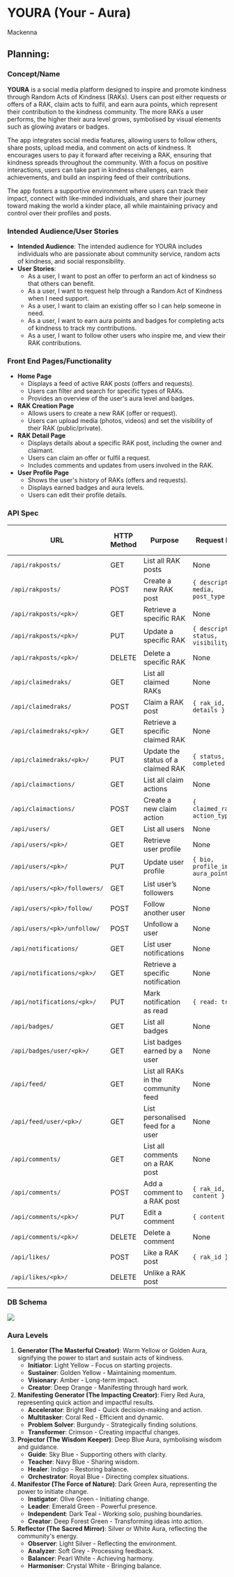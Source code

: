 # YOURA (Your - Aura)

Mackenna

## Planning:

### Concept/Name
**YOURA** is a social media platform designed to inspire and promote kindness through Random Acts of Kindness (RAKs). Users can post either requests or offers of a RAK, claim acts to fulfil, and earn aura points, which represent their contribution to the kindness community. The more RAKs a user performs, the higher their aura level grows, symbolised by visual elements such as glowing avatars or badges.

The app integrates social media features, allowing users to follow others, share posts, upload media, and comment on acts of kindness. It encourages users to pay it forward after receiving a RAK, ensuring that kindness spreads throughout the community. With a focus on positive interactions, users can take part in kindness challenges, earn achievements, and build an inspiring feed of their contributions.

The app fosters a supportive environment where users can track their impact, connect with like-minded individuals, and share their journey toward making the world a kinder place, all while maintaining privacy and control over their profiles and posts.

### Intended Audience/User Stories
- **Intended Audience**: The intended audience for YOURA includes individuals who are passionate about community service, random acts of kindness, and social responsibility.
- **User Stories**:
  - As a user, I want to post an offer to perform an act of kindness so that others can benefit.
  - As a user, I want to request help through a Random Act of Kindness when I need support.
  - As a user, I want to claim an existing offer so I can help someone in need.
  - As a user, I want to earn aura points and badges for completing acts of kindness to track my contributions.
  - As a user, I want to follow other users who inspire me, and view their RAK contributions.

### Front End Pages/Functionality
- **Home Page**
  - Displays a feed of active RAK posts (offers and requests).
  - Users can filter and search for specific types of RAKs.
  - Provides an overview of the user's aura level and badges.
- **RAK Creation Page**
  - Allows users to create a new RAK (offer or request).
  - Users can upload media (photos, videos) and set the visibility of their RAK (public/private).
- **RAK Detail Page**
  - Displays details about a specific RAK post, including the owner and claimant.
  - Users can claim an offer or fulfil a request.
  - Includes comments and updates from users involved in the RAK.
- **User Profile Page**
  - Shows the user's history of RAKs (offers and requests).
  - Displays earned badges and aura levels.
  - Users can edit their profile details.

### API Spec

| URL                          | HTTP Method | Purpose                                  | Request Body                          | Success Response Code | Authentication/Authorisation  |
|------------------------------|-------------|------------------------------------------|---------------------------------------|-----------------------|-------------------------------|
| `/api/rakposts/`              | GET         | List all RAK posts                       | None                                  | 200                   | None                          |
| `/api/rakposts/`              | POST        | Create a new RAK post                    | `{ description, media, post_type }`   | 201                   | Authenticated users only      |
| `/api/rakposts/<pk>/`         | GET         | Retrieve a specific RAK                  | None                                  | 200                   | None                          |
| `/api/rakposts/<pk>/`         | PUT         | Update a specific RAK                    | `{ description, status, visibility }` | 200                   | Owner only                    |
| `/api/rakposts/<pk>/`         | DELETE      | Delete a specific RAK                    | None                                  | 204                   | Owner only                    |
| `/api/claimedraks/`           | GET         | List all claimed RAKs                    | None                                  | 200                   | None                          |
| `/api/claimedraks/`           | POST        | Claim a RAK post                         | `{ rak_id, details }`                 | 201                   | Authenticated users only      |
| `/api/claimedraks/<pk>/`      | GET         | Retrieve a specific claimed RAK          | None                                  | 200                   | None                          |
| `/api/claimedraks/<pk>/`      | PUT         | Update the status of a claimed RAK       | `{ status, completed }`               | 200                   | Claimant only                 |
| `/api/claimactions/`          | GET         | List all claim actions                   | None                                  | 200                   | None                          |
| `/api/claimactions/`          | POST        | Create a new claim action                | `{ claimed_rak_id, action_type }`     | 201                   | Authenticated users only      |
| `/api/users/`                 | GET         | List all users                           | None                                  | 200                   | Admin only                    |
| `/api/users/<pk>/`            | GET         | Retrieve user profile                    | None                                  | 200                   | Authenticated users only      |
| `/api/users/<pk>/`            | PUT         | Update user profile                      | `{ bio, profile_image, aura_points }` | 200                   | Profile owner only            |
| `/api/users/<pk>/followers/`  | GET         | List user’s followers                    | None                                  | 200                   | Authenticated users only      |
| `/api/users/<pk>/follow/`     | POST        | Follow another user                     | None                                  | 201                   | Authenticated users only      |
| `/api/users/<pk>/unfollow/`   | POST        | Unfollow a user                          | None                                  | 204                   | Authenticated users only      |
| `/api/notifications/`         | GET         | List user notifications                  | None                                  | 200                   | Authenticated users only      |
| `/api/notifications/<pk>/`    | GET         | Retrieve a specific notification         | None                                  | 200                   | Authenticated users only      |
| `/api/notifications/<pk>/`    | PUT         | Mark notification as read                | `{ read: true }`                      | 200                   | Authenticated users only      |
| `/api/badges/`                | GET         | List all badges                          | None                                  | 200                   | None                          |
| `/api/badges/user/<pk>/`      | GET         | List badges earned by a user             | None                                  | 200                   | Authenticated users only      |
| `/api/feed/`                  | GET         | List all RAKs in the community feed      | None                                  | 200                   | None                          |
| `/api/feed/user/<pk>/`        | GET         | List personalised feed for a user        | None                                  | 200                   | Authenticated users only      |
| `/api/comments/`              | GET         | List all comments on a RAK post          | None                                  | 200                   | None                          |
| `/api/comments/`              | POST        | Add a comment to a RAK post              | `{ rak_id, content }`                 | 201                   | Authenticated users only      |
| `/api/comments/<pk>/`         | PUT         | Edit a comment                           | `{ content }`                         | 200                   | Comment owner only            |
| `/api/comments/<pk>/`         | DELETE      | Delete a comment                         | None                                  | 204                   | Comment owner only            |
| `/api/likes/`                 | POST        | Like a RAK post                          | `{ rak_id }`                          | 201                   | Authenticated users only      |
| `/api/likes/<pk>/`            | DELETE      | Unlike a RAK post    

### DB Schema
![]( ../class.png)

### Aura Levels

1. **Generator (The Masterful Creator)**: Warm Yellow or Golden Aura, signifying the power to start and sustain acts of kindness.
   - **Initiator**: Light Yellow - Focus on starting projects.
   - **Sustainer**: Golden Yellow - Maintaining momentum.
   - **Visionary**: Amber - Long-term impact.
   - **Creator**: Deep Orange - Manifesting through hard work.
2. **Manifesting Generator (The Impacting Creator)**: Fiery Red Aura, representing quick action and impactful results.
   - **Accelerator**: Bright Red - Quick decision-making and action.
   - **Multitasker**: Coral Red - Efficient and dynamic.
   - **Problem Solver**: Burgundy - Strategically finding solutions.
   - **Transformer**: Crimson - Creating impactful changes.
3. **Projector (The Wisdom Keeper)**: Deep Blue Aura, symbolising wisdom and guidance.
   - **Guide**: Sky Blue - Supporting others with clarity.
   - **Teacher**: Navy Blue - Sharing wisdom.
   - **Healer**: Indigo - Restoring balance.
   - **Orchestrator**: Royal Blue - Directing complex situations.
4. **Manifestor (The Force of Nature)**: Dark Green Aura, representing the power to initiate change.
   - **Instigator**: Olive Green - Initiating change.
   - **Leader**: Emerald Green - Powerful presence.
   - **Independent**: Dark Teal - Working solo, pushing boundaries.
   - **Creator**: Deep Forest Green - Transforming ideas into action.
5. **Reflector (The Sacred Mirror)**: Silver or White Aura, reflecting the community's energy.
   - **Observer**: Light Silver - Reflecting the environment.
   - **Analyzer**: Soft Grey - Processing feedback.
   - **Balancer**: Pearl White - Achieving harmony.
   - **Harmoniser**: Crystal White - Bringing balance.